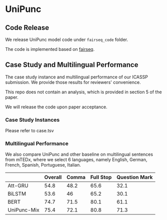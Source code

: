 # UniPunc


## Code Release
We release UniPunc model code under `fairseq_code` folder.

The code is implemented based on [fairseq](https://github.com/facebookresearch/fairseq). 



## Case Study and Multilingual Performance

The case study instance and multilingual performance of our ICASSP submission. We provide those results for reviewers' convenience.

This repo does not contain an analysis, which is provided in section 5 of the paper.

We will release the code upon paper acceptance.

### Case Study Instances
Please refer to case.tsv

### Multilingual Performance 

We also compare UniPunc and other baseline on multilingual sentences from mTEDx, where we select 6 languages, namely English, German, French, Spanish, Portuguese, Italian.

|             | Overall | Comma | Full Stop | Question Mark |
|-------------|---------|-------|-----------|---------------|
| Att-GRU     | 54.8    | 48.2  | 65.6      | 32.1          |
| BiLSTM      | 53.6    | 46    | 65.2      | 30.1          |
| BERT        | 74.7    | 71.5  | 80.1      | 61.1          |
| UniPunc-Mix | 75.4    | 72.1  | 80.8      | 71.3          |


